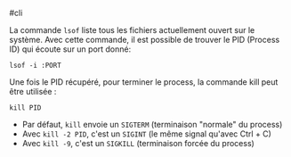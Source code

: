 #cli 

La commande `lsof` liste tous les fichiers actuellement ouvert sur le système. Avec cette commande, il est possible de trouver le PID (Process ID) qui écoute sur un port donné:

```
lsof -i :PORT
```

Une fois le PID récupéré, pour terminer le process, la commande kill peut être utilisée :

```
kill PID
```

- Par défaut, `kill` envoie un `SIGTERM` (terminaison "normale" du process)
- Avec `kill -2 PID`, c'est un `SIGINT` (le même signal qu'avec Ctrl + C) 
- Avec `kill -9`, c'est un `SIGKILL` (terminaison forcée du process)
